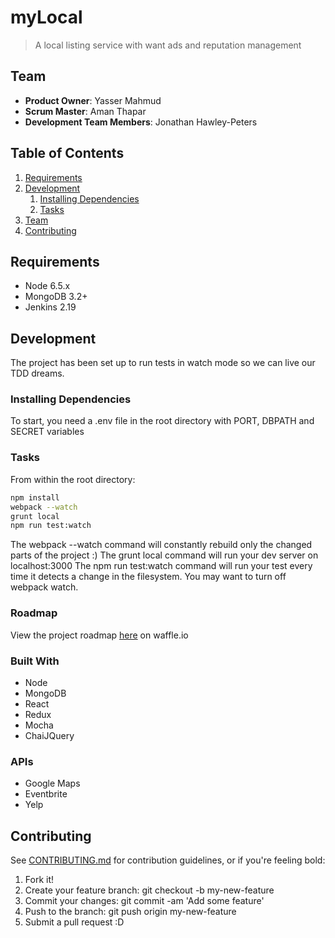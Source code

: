 # myLocal

> A local listing service with want ads and reputation management

## Team

  - __Product Owner__: Yasser Mahmud
  - __Scrum Master__: Aman  Thapar
  - __Development Team Members__: Jonathan Hawley-Peters

## Table of Contents

1. [Requirements](#requirements)
1. [Development](#development)
    1. [Installing Dependencies](#installing-dependencies)
    1. [Tasks](#tasks)
1. [Team](#team)
1. [Contributing](#contributing)

## Requirements

- Node 6.5.x
- MongoDB 3.2+
- Jenkins 2.19

## Development
The project has been set up to run tests in watch mode so we can live our TDD dreams. 

### Installing Dependencies
To start, you need a .env file in the root directory with PORT, DBPATH and SECRET variables

### Tasks
From within the root directory:
```sh
npm install 
webpack --watch
grunt local
npm run test:watch
```
The webpack --watch command will constantly rebuild only the changed parts of the project :)
The grunt local command will run your dev server on localhost:3000
The npm run test:watch command will run your test every time it detects a change in the filesystem. You may want to turn off webpack watch.

### Roadmap

View the project roadmap [here](https://waffle.io/hrr18-trifecta/mylocal) on waffle.io

### Built With
- Node
- MongoDB
- React
- Redux
- Mocha
- ChaiJQuery

### APIs
- Google Maps
- Eventbrite
- Yelp

## Contributing
See [CONTRIBUTING.md](CONTRIBUTING.md) for contribution guidelines, or if you're feeling bold:

1. Fork it!
2. Create your feature branch: git checkout -b my-new-feature
3. Commit your changes: git commit -am 'Add some feature'
4. Push to the branch: git push origin my-new-feature
5. Submit a pull request :D

